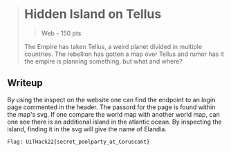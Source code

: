 > # Hidden Island on Tellus
> > Web - 150 pts
> 
> The Empire has taken Tellus, a weird planet divided in multiple countries. The rebellion has gotten a map over Tellus and rumor has it the empire is planning something, but what and where? 
> 
## Writeup

By using the inspect on the website one can find the endpoint to an login page commented in the header. The passord for the page is found within the map's svg. If one compare the world map with another world map, can one see there is an additional island in the atlantic ocean. By inspecting the island, finding it in the svg will give the name of Elandia. 


```Flag: UiTHack22{secret_poolparty_at_Coruscant}```